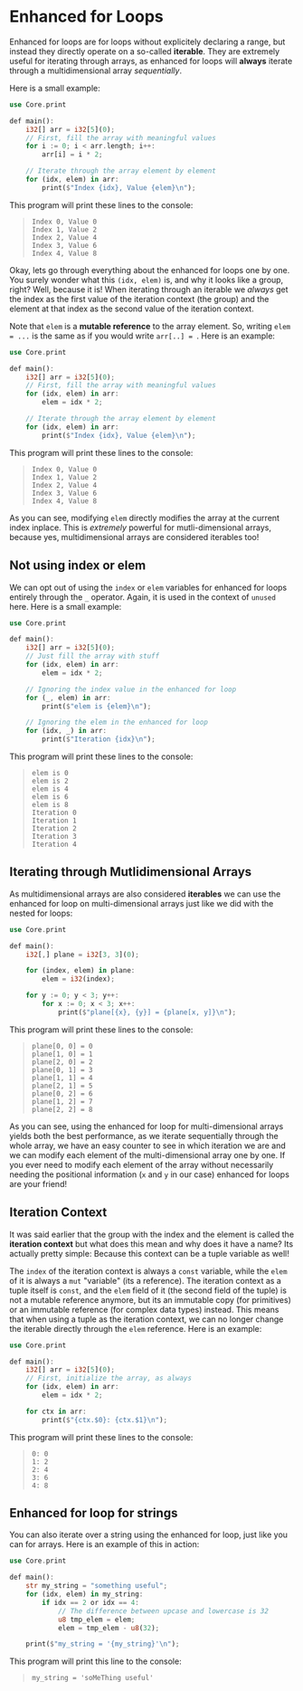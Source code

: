# Enhanced for Loops

Enhanced for loops are for loops without explicitely declaring a range, but instead they directly operate on a so-called **iterable**. They are extremely useful for iterating through arrays, as enhanced for loops will **always** iterate through a multidimensional array *sequentially*.

Here is a small example:

```rs
use Core.print

def main():
    i32[] arr = i32[5](0);
    // First, fill the array with meaningful values
    for i := 0; i < arr.length; i++:
        arr[i] = i * 2;

    // Iterate through the array element by element
    for (idx, elem) in arr:
        print($"Index {idx}, Value {elem}\n");
```

This program will print these lines to the console:

> ```
> Index 0, Value 0
> Index 1, Value 2
> Index 2, Value 4
> Index 3, Value 6
> Index 4, Value 8
> ```

Okay, lets go through everything about the enhanced for loops one by one. You surely wonder what this `(idx, elem)` is, and why it looks like a group, right? Well, because it is! When iterating through an iterable we *always* get the index as the first value of the iteration context (the group) and the element at that index as the second value of the iteration context.

Note that `elem` is a **mutable reference** to the array element. So, writing `elem = ...` is the same as if you would write `arr[..] = `. Here is an example:

```rs
use Core.print

def main():
    i32[] arr = i32[5](0);
    // First, fill the array with meaningful values
    for (idx, elem) in arr:
        elem = idx * 2;

    // Iterate through the array element by element
    for (idx, elem) in arr:
        print($"Index {idx}, Value {elem}\n");
```

This program will print these lines to the console:

> ```
> Index 0, Value 0
> Index 1, Value 2
> Index 2, Value 4
> Index 3, Value 6
> Index 4, Value 8
> ```

As you can see, modifying `elem` directly modifies the array at the current index inplace. This is *extremely* powerful for mutli-dimensional arrays, because yes, multidimensional arrays are considered iterables too!

## Not using index or elem

We can opt out of using the `index` or `elem` variables for enhanced for loops entirely through the `_` operator. Again, it is used in the context of `unused` here. Here is a small example:

```rs
use Core.print

def main():
    i32[] arr = i32[5](0);
    // Just fill the array with stuff
    for (idx, elem) in arr:
        elem = idx * 2;

    // Ignoring the index value in the enhanced for loop
    for (_, elem) in arr:
        print($"elem is {elem}\n");

    // Ignoring the elem in the enhanced for loop
    for (idx, _) in arr:
        print($"Iteration {idx}\n");
```

This program will print these lines to the console:

> ```
> elem is 0
> elem is 2
> elem is 4
> elem is 6
> elem is 8
> Iteration 0
> Iteration 1
> Iteration 2
> Iteration 3
> Iteration 4
> ```

## Iterating through Mutlidimensional Arrays

As multidimensional arrays are also considered **iterables** we can use the enhanced for loop on multi-dimensional arrays just like we did with the nested for loops:

```rs
use Core.print

def main():
    i32[,] plane = i32[3, 3](0);

    for (index, elem) in plane:
        elem = i32(index);

    for y := 0; y < 3; y++:
        for x := 0; x < 3; x++:
            print($"plane[{x}, {y}] = {plane[x, y]}\n");
```

This program will print these lines to the console:

> ```
> plane[0, 0] = 0
> plane[1, 0] = 1
> plane[2, 0] = 2
> plane[0, 1] = 3
> plane[1, 1] = 4
> plane[2, 1] = 5
> plane[0, 2] = 6
> plane[1, 2] = 7
> plane[2, 2] = 8
> ```

As you can see, using the enhanced for loop for multi-dimensional arrays yields both the best performance, as we iterate sequentially through the whole array, we have an easy counter to see in which iteration we are and we can modify each element of the multi-dimensional array one by one. If you ever need to modify each element of the array without necessarily needing the positional information (`x` and `y` in our case) enhanced for loops are your friend!

## Iteration Context

It was said earlier that the group with the index and the element is called the **iteration context** but what does this mean and why does it have a name? Its actually pretty simple: Because this context can be a tuple variable as well!

The `index` of the iteration context is always a `const` variable, while the `elem` of it is always a `mut` "variable" (its a reference). The iteration context as a tuple itself is `const`, and the `elem` field of it (the second field of the tuple) is not a mutable reference anymore, but its an immutable copy (for primitives) or an immutable reference (for complex data types) instead. This means that when using a tuple as the iteration context, we can no longer change the iterable directly through the `elem` reference. Here is an example:

```rs
use Core.print

def main():
    i32[] arr = i32[5](0);
    // First, initialize the array, as always
    for (idx, elem) in arr:
        elem = idx * 2;

    for ctx in arr:
        print($"{ctx.$0}: {ctx.$1}\n");
```

This program will print these lines to the console:

> ```
> 0: 0
> 1: 2
> 2: 4
> 3: 6
> 4: 8
> ```

## Enhanced for loop for strings

You can also iterate over a string using the enhanced for loop, just like you can for arrays. Here is an example of this in action:

```rs
use Core.print

def main():
    str my_string = "something useful";
    for (idx, elem) in my_string:
        if idx == 2 or idx == 4:
            // The difference between upcase and lowercase is 32
            u8 tmp_elem = elem;
            elem = tmp_elem - u8(32);

    print($"my_string = '{my_string}'\n");
```

This program will print this line to the console:

> ```
> my_string = 'soMeThing useful'
> ```


